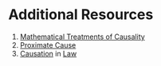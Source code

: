 # Additional Resources

1. [Mathematical Treatments of Causality](https://github.com/afontana1/Applied-Economics/tree/main/Causality)
2. [Proximate Cause](https://en.wikipedia.org/wiki/Proximate_cause)
3. [Causation](https://plato.stanford.edu/entries/causation-law/) in [Law](https://en.wikipedia.org/wiki/Causation_(law))